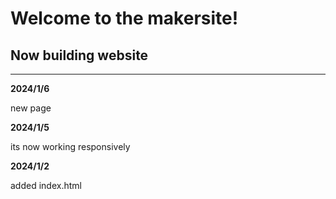 # Welcome to the makersite!

## Now building website

---

**2024/1/6**

new page

**2024/1/5**

its now working responsively

**2024/1/2**

added index.html

